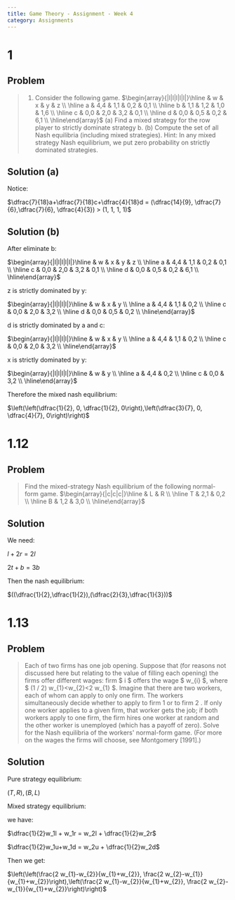 ```yaml
---
title: Game Theory - Assignment - Week 4
category: Assignments
---
```


# 1

## Problem 

> 1. Consider the following game.
> $\begin{array}{|l|l|l|l|l|}\hline & w & x & y & z \\ \hline a & 4,4 & 1,1 & 0,2 & 0,1 \\ \hline b & 1,1 & 1,2 & 1,0 & 1,6 \\ \hline c & 0,0 & 2,0 & 3,2 & 0,1 \\ \hline d & 0,0 & 0,5 & 0,2 & 6,1 \\ \hline\end{array}$
> (a) Find a mixed strategy for the row player to strictly dominate strategy b.
> (b) Compute the set of all Nash equilibria (including mixed strategies). Hint: In any mixed strategy Nash equilibrium, we put zero probability on strictly dominated strategies.

## Solution (a)

Notice:

$\dfrac{7}{18}a+\dfrac{7}{18}c+\dfrac{4}{18}d = (\dfrac{14}{9}, \dfrac{7}{6},\dfrac{7}{6}, \dfrac{4}{3}) > (1, 1, 1, 1)$

## Solution (b)

After eliminate b:


$\begin{array}{|l|l|l|l|l|}\hline & w & x & y & z \\ \hline a & 4,4 & 1,1 & 0,2 & 0,1 \\ \hline c & 0,0 & 2,0 & 3,2 & 0,1 \\ \hline d & 0,0 & 0,5 & 0,2 & 6,1 \\ \hline\end{array}$

z is strictly dominated by y:

$\begin{array}{|l|l|l|l|}\hline & w & x & y \\ \hline a & 4,4 & 1,1 & 0,2  \\ \hline c & 0,0 & 2,0 & 3,2  \\ \hline d & 0,0 & 0,5 & 0,2 \\ \hline\end{array}$

d is strictly dominated by a and c:

$\begin{array}{|l|l|l|l|}\hline & w & x & y \\ \hline a & 4,4 & 1,1 & 0,2  \\ \hline c & 0,0 & 2,0 & 3,2  \\ \hline\end{array}$

x is strictly dominated by y:


$\begin{array}{|l|l|l|l|}\hline & w  & y \\ \hline a & 4,4  & 0,2  \\ \hline c & 0,0 & 3,2  \\ \hline\end{array}$

Therefore the mixed nash equilibrium:

$\left(\left(\dfrac{1}{2}, 0, \dfrac{1}{2}, 0\right),\left(\dfrac{3}{7}, 0, \dfrac{4}{7}, 0\right)\right)$

# 1.12

## Problem 

> Find the mixed-strategy Nash equilibrium of the following normal-form game.
> $\begin{array}{|c|c|c|}\hline  & L & R \\ \hline T & 2,1 & 0,2 \\ \hline B & 1,2 & 3,0 \\ \hline\end{array}$


## Solution 

We need:

$l+2r = 2l$

$2t+b = 3b$

Then the nash equilibrium:

$((\dfrac{1}{2},\dfrac{1}{2}),(\dfrac{2}{3},\dfrac{1}{3}))$

# 1.13 

## Problem 

> Each of two firms has one job opening. Suppose that (for reasons not discussed here but relating to the value of filling each opening) the firms offer different wages: firm $ i $ offers the wage $ w_{i} $, where $ (1 / 2) w_{1}<w_{2}<2 w_{1} $. Imagine that there are two workers, each of whom can apply to only one firm. The workers simultaneously decide whether to apply to firm 1 or to firm 2 . If only one worker applies to a given firm, that worker gets the job; if both workers apply to one firm, the firm hires one worker at random and the other worker is unemployed (which has a payoff of zero). Solve for the Nash equilibria of the workers' normal-form game. (For more on the wages the firms will choose, see Montgomery [1991].)

## Solution 

Pure strategy equilibrium:

$(T, R), (B, L)$

Mixed strategy equilibrium:

we have:

$\dfrac{1}{2}w_1l + w_1r = w_2l + \dfrac{1}{2}w_2r$

$\dfrac{1}{2}w_1u+w_1d = w_2u + \dfrac{1}{2}w_2d$

Then we get:

$\left(\left(\frac{2 w_{1}-w_{2}}{w_{1}+w_{2}}, \frac{2 w_{2}-w_{1}}{w_{1}+w_{2}}\right),\left(\frac{2 w_{1}-w_{2}}{w_{1}+w_{2}}, \frac{2 w_{2}-w_{1}}{w_{1}+w_{2}}\right)\right)$

